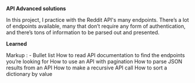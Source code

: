 **API Advanced solutions**

In this project, I practice with the Reddit API's many endpoints. There’s a lot of endpoints available, many that don’t require any form of authentication, and there’s tons of information to be parsed out and presented.

**Learned**

Markup : - Bullet list
How to read API documentation to find the endpoints you’re looking for
How to use an API with pagination
How to parse JSON results from an API
How to make a recursive API call
How to sort a dictionary by value

